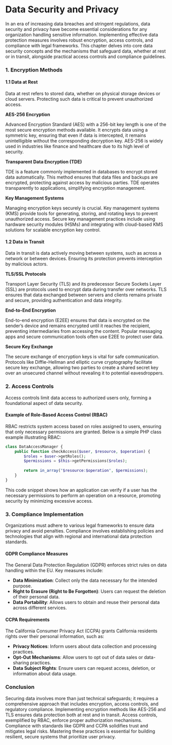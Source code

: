 # Data Security and Privacy

In an era of increasing data breaches and stringent regulations, data security and privacy have become essential considerations for any organization handling sensitive information. Implementing effective data protection measures involves robust encryption, access controls, and compliance with legal frameworks. This chapter delves into core data security concepts and the mechanisms that safeguard data, whether at rest or in transit, alongside practical access controls and compliance guidelines.

### 1. Encryption Methods

#### 1.1 Data at Rest

Data at rest refers to stored data, whether on physical storage devices or cloud servers. Protecting such data is critical to prevent unauthorized access.

**AES-256 Encryption**

Advanced Encryption Standard (AES) with a 256-bit key length is one of the most secure encryption methods available. It encrypts data using a symmetric key, ensuring that even if data is intercepted, it remains unintelligible without the corresponding decryption key. AES-256 is widely used in industries like finance and healthcare due to its high level of security.

**Transparent Data Encryption (TDE)**

TDE is a feature commonly implemented in databases to encrypt stored data automatically. This method ensures that data files and backups are encrypted, protecting against access by malicious parties. TDE operates transparently to applications, simplifying encryption management.

**Key Management Systems**

Managing encryption keys securely is crucial. Key management systems (KMS) provide tools for generating, storing, and rotating keys to prevent unauthorized access. Secure key management practices include using hardware security modules (HSMs) and integrating with cloud-based KMS solutions for scalable encryption key control.

#### 1.2 Data in Transit

Data in transit is data actively moving between systems, such as across a network or between devices. Ensuring its protection prevents interception by malicious actors.

**TLS/SSL Protocols**

Transport Layer Security (TLS) and its predecessor Secure Sockets Layer (SSL) are protocols used to encrypt data during transfer over networks. TLS ensures that data exchanged between servers and clients remains private and secure, providing authentication and data integrity.

**End-to-End Encryption**

End-to-end encryption (E2EE) ensures that data is encrypted on the sender’s device and remains encrypted until it reaches the recipient, preventing intermediaries from accessing the content. Popular messaging apps and secure communication tools often use E2EE to protect user data.

**Secure Key Exchange**

The secure exchange of encryption keys is vital for safe communication. Protocols like Diffie-Hellman and elliptic curve cryptography facilitate secure key exchange, allowing two parties to create a shared secret key over an unsecured channel without revealing it to potential eavesdroppers.

### 2. Access Controls

Access controls limit data access to authorized users only, forming a foundational aspect of data security.

#### Example of Role-Based Access Control (RBAC)

RBAC restricts system access based on roles assigned to users, ensuring that only necessary permissions are granted. Below is a simple PHP class example illustrating RBAC:

```php
class DataAccessManager {
    public function checkAccess($user, $resource, $operation) {
        $roles = $user->getRoles();
        $permissions = $this->getPermissions($roles);
        
        return in_array("$resource:$operation", $permissions);
    }
}
```

This code snippet shows how an application can verify if a user has the necessary permissions to perform an operation on a resource, promoting security by minimizing excessive access.

### 3. Compliance Implementation

Organizations must adhere to various legal frameworks to ensure data privacy and avoid penalties. Compliance involves establishing policies and technologies that align with regional and international data protection standards.

#### GDPR Compliance Measures

The General Data Protection Regulation (GDPR) enforces strict rules on data handling within the EU. Key measures include:

* **Data Minimization**: Collect only the data necessary for the intended purpose.
* **Right to Erasure (Right to Be Forgotten)**: Users can request the deletion of their personal data.
* **Data Portability**: Allows users to obtain and reuse their personal data across different services.

#### CCPA Requirements

The California Consumer Privacy Act (CCPA) grants California residents rights over their personal information, such as:

* **Privacy Notices**: Inform users about data collection and processing practices.
* **Opt-Out Mechanisms**: Allow users to opt out of data sales or data-sharing practices.
* **Data Subject Rights**: Ensure users can request access, deletion, or information about data usage.

### Conclusion

Securing data involves more than just technical safeguards; it requires a comprehensive approach that includes encryption, access controls, and regulatory compliance. Implementing encryption methods like AES-256 and TLS ensures data protection both at rest and in transit. Access controls, exemplified by RBAC, enforce proper authorization mechanisms. Compliance with standards like GDPR and CCPA solidifies trust and mitigates legal risks. Mastering these practices is essential for building resilient, secure systems that prioritize user privacy.
